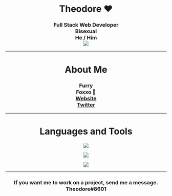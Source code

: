 <div align="center"> 
  <h1>Theodore ❤️</h1>
    <h3>
         Full Stack Web Developer<br>
         Bisexual<br>
         He / Him<br>
        <img src="https://cdn.discordapp.com/emojis/1088231444591169576.webp?size=28&quality=lossless"><br>
    </h3>
  <hr>
  <h1>About Me</h1>
    <h3>
      Furry<br>
      Foxxo 🦊<br>
      <a href="https://foxdev.ml">
        Website
      </a><br>
      <a href="https://links.foxdev.ml/twitter">
        Twitter
      </a><br>
    </h3>
  <hr>
  <h1>Languages and Tools</h1>
  <p>
    <img src='https://skillicons.dev/icons?i=mongodb,typescript,javascript,python,java,lua'/>
  <p/>
  <p>
    <img src='https://skillicons.dev/icons?i=html,sass,css,react,php,vue'/>
  <p/>
  <p>
    <img src='https://skillicons.dev/icons?i=tailwind,figma,next,vscode,visualstudio,idea'/>
  <p/>
  <hr/>
  <h3>
  If you want me to work on a project, send me a message.</br>
  Theodore#8601
  </h3>
<div/>
